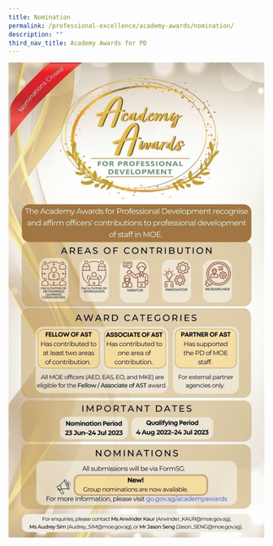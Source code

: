 ```yaml
---
title: Nomination
permalink: /professional-excellence/academy-awards/nomination/
description: ""
third_nav_title: Academy Awards for PD
---
```

![aa23_poster_closed](/images/Awards/aa%20poster.png)
